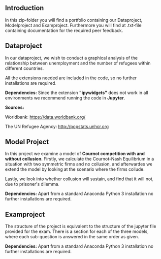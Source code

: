## Introduction
In this zip-folder you will find a portfolio containing our Dataproject, Modelproject and Examproject. 
Furthermore you will find at .txt-file containing documentation for the required peer feedback.

## Dataproject
In our dataproject, we wish to conduct a graphical analysis of the relationship between unemployment and the number of refugees within different countries. 

All the extensions needed are included in the code, so no further installations are required.

**Dependencies:** Since the extension **"ipywidgets"** does not work in all environments we recommend running the code in **Jupyter**. 

**Sources:**

Worldbank: https://data.worldbank.org/

The UN Refugee Agency: http://popstats.unhcr.org


## Model Project
In this project we examine a model of **Cournot competition with and without collusion**. Firstly, we calculate the Cournot-Nash Equilibrium in a situation with two symmetric firms and no collusion, and afterwardes we extend the model by looking at the scenario where the firms collude. 

Lastly, we look into whether collusion will sustain, and find that it will not, due to prisoner's dilemma.

**Dependencies:** Apart from a standard Anaconda Python 3 installation no further installations are required.



## Examproject
The structure of the project is equivalent to the structure of the jupyter file provided for the exam. There is a section for each of the three models, where each sub-question is answered in the same order as given.

**Dependencies:** Apart from a standard Anaconda Python 3 installation no further installations are required.

